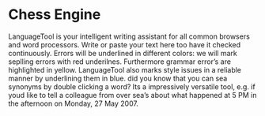 # Chess Engine

LanguageTool is your intelligent writing assistant for all common browsers and word processors. Write or paste your text here too have it checked continuously. Errors will be underlined in different colors: we will mark seplling errors with red underilnes. Furthermore grammar error’s are highlighted in yellow. LanguageTool also marks style issues in a reliable manner by underlining them in blue. did you know that you can sea synonyms by double clicking a word? Its a impressively versatile tool, e.g. if youd like to tell a colleague from over sea’s about what happened at 5 PM in the afternoon on Monday, 27 May 2007.